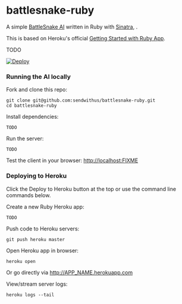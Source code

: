 # battlesnake-ruby

A simple [BattleSnake AI](http://battlesnake.io) written in Ruby with [Sinatra](), .

This is based on Heroku's official [Getting Started with Ruby App](https://github.com/heroku/ruby-getting-started).

TODO

[![Deploy](https://www.herokucdn.com/deploy/button.png)](https://heroku.com/deploy)


### Running the AI locally

Fork and clone this repo:

```
git clone git@github.com:sendwithus/battlesnake-ruby.git
cd battlesnake-ruby
```

Install dependencies:

```
TODO
```

Run the server:

```
TODO
```

Test the client in your browser: [http://localhost:FIXME](http://localhost:FIXME)


### Deploying to Heroku

Click the Deploy to Heroku button at the top or use the command line commands below.

Create a new Ruby Heroku app:

```
TODO
```

Push code to Heroku servers:
```
git push heroku master
```

Open Heroku app in browser:
```
heroku open
```

Or go directly via http://APP_NAME.herokuapp.com

View/stream server logs:
```
heroku logs --tail
```
